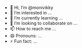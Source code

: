 - 👋 Hi, I’m @monivikky
- 👀 I’m interested in ...
- 🌱 I’m currently learning ...
- 💞️ I’m looking to collaborate on ...
- 📫 How to reach me ...
- 😄 Pronouns: ...
- ⚡ Fun fact: ...

<!---
monivikky/monivikky is a ✨ special ✨ repository because its `README.md` (this file) appears on your GitHub profile.
You can click the Preview link to take a look at your changes.
--->
